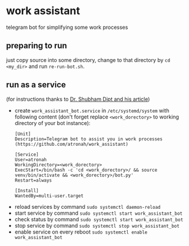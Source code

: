 # work assistant

telegram bot for simplifying some work processes


## preparing to run

just copy source into some directory, change to that directory by `cd <my_dir>` and run `re-run-bot.sh`.



## run as a service

(for instructions thanks to 
[Dr. Shubham Dipt and his article](https://www.shubhamdipt.com/blog/how-to-create-a-systemd-service-in-linux/))

- create `work_assistant_bot.service` in `/etc/systemd/system` with following content
(don't forget replace `<work_dorectory>` to working directory of your bot instance):
    ```service
    [Unit]
    Description=Telegram bot to assist you in work processes (https://github.com/atronah/work_assistant)
    
    [Service]
    User=atronah
    WorkingDirectory=<work_dorectory>
    ExecStart=/bin/bash -c 'cd <work_dorectory>/ && source venv/bin/activate && <work_dorectory>/bot.py'
    Restart=always
    
    [Install]
    WantedBy=multi-user.target
    ```
- reload services by command `sudo systemctl daemon-reload`
- start service by command `sudo systemctl start work_assistant_bot`
- check status by command `sudo systemctl start work_assistant_bot`
- stop service by command `sudo systemctl stop work_assistant_bot`
- enable service on every reboot `sudo systemctl enable work_assistant_bot`